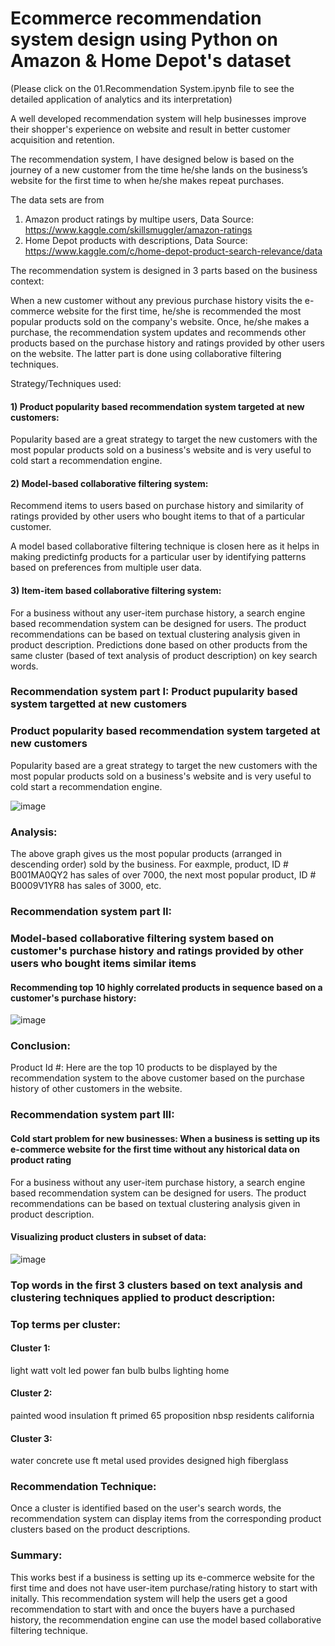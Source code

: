 # Ecommerce recommendation system design using Python on Amazon & Home Depot's dataset

(Please click on the 01.Recommendation System.ipynb file  to see the detailed application of analytics and its interpretation)

A well developed recommendation system will help businesses improve their shopper's experience on website and result in better customer acquisition and retention.

The recommendation system, I have designed below is based on the journey of a new customer from the time he/she lands on the business’s website for the first time to when he/she makes repeat purchases. 

The data sets are from
1. Amazon product ratings by multipe users, Data Source: https://www.kaggle.com/skillsmuggler/amazon-ratings
2. Home Depot products with descriptions, Data Source: https://www.kaggle.com/c/home-depot-product-search-relevance/data

The recommendation system is designed in 3 parts based on the business context:

When a new customer without any previous purchase history visits the e-commerce website for the first time, he/she is recommended the most popular products sold on the company's website. Once, he/she makes a purchase, the recommendation system updates and recommends other products based on the purchase history and ratings provided by other users on the website. The latter part is done using collaborative filtering techniques.

Strategy/Techniques used: 

#### 1) Product popularity based recommendation system targeted at new customers:

Popularity based are a great strategy to target the new customers with the most popular products sold on a business's website and is very useful to cold start a recommendation engine.

#### 2) Model-based collaborative filtering system:

Recommend items to users based on purchase history and similarity of ratings provided by other users who bought items to that of a particular customer.

A model based collaborative filtering technique is closen here as it helps in making predictinfg products for a particular user by identifying patterns based on preferences from multiple user data.

#### 3) Item-item based collaborative filtering system: 

For a business without any user-item purchase history, a search engine based recommendation system can be designed for users. The product recommendations can be based on textual clustering analysis given in product description.
Predictions done based on other products from the same cluster (based of text analysis of product description) on key search words.

### Recommendation system part I: Product pupularity based system targetted at new customers

### Product popularity based recommendation system targeted at new customers

Popularity based are a great strategy to target the new customers with the most popular products sold on a business's website and is very useful to cold start a recommendation engine.

![image](https://user-images.githubusercontent.com/38769913/51401953-27a90a00-1b1a-11e9-9dca-c18c9d592121.png)


### Analysis:

The above graph gives us the most popular products (arranged in descending order) sold by the business. For eaxmple, product, ID # B001MA0QY2 has sales of over 7000, the next most popular product, ID # B0009V1YR8 has sales of 3000, etc.

### Recommendation system part II: 

### Model-based collaborative filtering system based on customer's purchase history and ratings provided by other users who bought items similar items

#### Recommending top 10 highly correlated products in sequence based on a customer's purchase history:

![image](https://user-images.githubusercontent.com/38769913/51402144-a8680600-1b1a-11e9-8c45-3f8177516a48.png)

### Conclusion: 

Product Id #: Here are the top 10 products to be displayed by the recommendation system to the above customer based on the purchase history of other customers in the website.

### Recommendation system part III: 

#### Cold start problem for new businesses: When a business is setting up its e-commerce website for the first time without any historical data on product rating

For a business without any user-item purchase history, a search engine based recommendation system can be designed for users. The product recommendations can be based on textual clustering analysis given in product description.

#### Visualizing product clusters in subset of data:

![image](https://user-images.githubusercontent.com/38769913/51402355-393ee180-1b1b-11e9-9f98-8af45733d496.png)

### Top words in the first 3 clusters based on text analysis and clustering techniques applied to product description:

### Top terms per cluster:

#### Cluster 1:
 light
 watt
 volt
 led
 power
 fan
 bulb
 bulbs
 lighting
 home

#### Cluster 2:

 painted
 wood
 insulation
 ft
 primed
 65
 proposition
 nbsp
 residents
 california

####  Cluster 3:
 water
 concrete
 use
 ft
 metal
 used
 provides
 designed
 high
 fiberglass


### Recommendation Technique: 

Once a cluster is identified based on the user's search words, the recommendation system can display items from the corresponding product clusters based on the product descriptions.

### Summary:
This works best if a business is setting up its e-commerce website for the first time and does not have user-item purchase/rating history to start with initally. This recommendation system will help the users get a good recommendation to start with and once the buyers have a purchased history, the recommendation engine can use the model based collaborative filtering technique.
